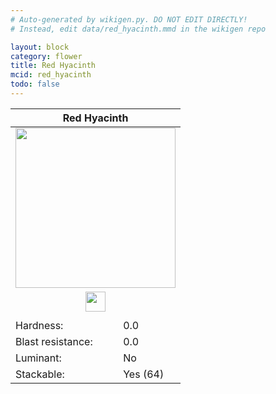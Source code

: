 ```yaml
---
# Auto-generated by wikigen.py. DO NOT EDIT DIRECTLY!
# Instead, edit data/red_hyacinth.mmd in the wikigen repo

layout: block
category: flower
title: Red Hyacinth
mcid: red_hyacinth
todo: false
---
```


<table class="block-info"><thead><tr>
<th colspan=2>Red Hyacinth</th>
</tr></thead><tbody><tr>
<tr><td colspan=2 style="text-align:center"><img src="/allotment/img/textures/allotment/red_hyacinth.png" width="256" height="256" alt="" class="preview-icon"></td></tr>
<tr><td colspan=2 style="text-align:center"><img src="/allotment/img/inventory_textures/allotment/red_hyacinth.png" width="32" height="32" alt="" class="inventory-icon"></td></tr>
<tr><td colspan=2 style="text-align:center"><span class="tool-info tool-none tool-level-0" title="Does not require or break faster with any tool"></span></td></tr>
<tr><td>Hardness:</td><td>0.0</td></tr>
<tr><td>Blast resistance:</td><td>0.0</td></tr>
<tr><td>Luminant:</td><td>No</td></tr>
<tr><td>Stackable:</td><td>Yes (64)</td></tr>
</tr></tbody></table>

